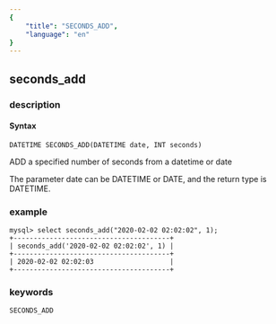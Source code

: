 ```yaml
---
{
    "title": "SECONDS_ADD",
    "language": "en"
}
---
```


<!-- 
Licensed to the Apache Software Foundation (ASF) under one
or more contributor license agreements.  See the NOTICE file
distributed with this work for additional information
regarding copyright ownership.  The ASF licenses this file
to you under the Apache License, Version 2.0 (the
"License"); you may not use this file except in compliance
with the License.  You may obtain a copy of the License at

  http://www.apache.org/licenses/LICENSE-2.0

Unless required by applicable law or agreed to in writing,
software distributed under the License is distributed on an
"AS IS" BASIS, WITHOUT WARRANTIES OR CONDITIONS OF ANY
KIND, either express or implied.  See the License for the
specific language governing permissions and limitations
under the License.
-->

## seconds_add
### description
#### Syntax

`DATETIME SECONDS_ADD(DATETIME date, INT seconds)`

ADD a specified number of seconds from a datetime or date

The parameter date can be DATETIME or DATE, and the return type is DATETIME.

### example

```
mysql> select seconds_add("2020-02-02 02:02:02", 1);
+---------------------------------------+
| seconds_add('2020-02-02 02:02:02', 1) |
+---------------------------------------+
| 2020-02-02 02:02:03                   |
+---------------------------------------+
```

### keywords

    SECONDS_ADD
